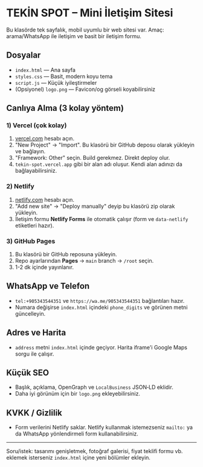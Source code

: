 # TEKİN SPOT – Mini İletişim Sitesi

Bu klasörde tek sayfalık, mobil uyumlu bir web sitesi var. Amaç: arama/WhatsApp ile iletişim ve basit bir iletişim formu.

## Dosyalar
- `index.html` — Ana sayfa
- `styles.css` — Basit, modern koyu tema
- `script.js` — Küçük iyileştirmeler
- (Opsiyonel) `logo.png` — Favicon/og görseli koyabilirsiniz

## Canlıya Alma (3 kolay yöntem)

### 1) **Vercel** (çok kolay)
1. [vercel.com](https://vercel.com) hesabı açın.
2. "New Project" → "Import". Bu klasörü bir GitHub deposu olarak yükleyin ve bağlayın.
3. "Framework: Other" seçin. Build gerekmez. Direkt deploy olur.
4. `tekin-spot.vercel.app` gibi bir alan adı oluşur. Kendi alan adınızı da bağlayabilirsiniz.

### 2) **Netlify**
1. [netlify.com](https://netlify.com) hesabı açın.
2. "Add new site" → "Deploy manually" deyip bu klasörü zip olarak yükleyin.
3. İletişim formu **Netlify Forms** ile otomatik çalışır (form ve `data-netlify` etiketleri hazır).

### 3) **GitHub Pages**
1. Bu klasörü bir GitHub reposuna yükleyin.
2. Repo ayarlarından **Pages** → `main` branch → `/root` seçin.
3. 1-2 dk içinde yayınlanır.

## WhatsApp ve Telefon
- `tel:+905343544351` ve `https://wa.me/905343544351` bağlantıları hazır.
- Numara değişirse `index.html` içindeki `phone_digits` ve görünen metni güncelleyin.

## Adres ve Harita
- `address` metni `index.html` içinde geçiyor. Harita iframe'i Google Maps sorgu ile çalışır.

## Küçük SEO
- Başlık, açıklama, OpenGraph ve `LocalBusiness` JSON‑LD eklidir.
- Daha iyi görünüm için bir `logo.png` ekleyebilirsiniz.

## KVKK / Gizlilik
- Form verilerini Netlify saklar. Netlify kullanmak istemezseniz `mailto:` ya da WhatsApp yönlendirmeli form kullanabilirsiniz.

---

Soru/istek: tasarımı genişletmek, fotoğraf galerisi, fiyat teklifi formu vb. eklemek isterseniz `index.html` içine yeni bölümler ekleyin.

